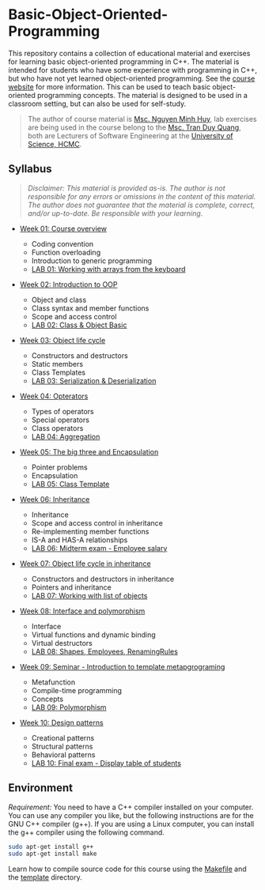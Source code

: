 # Basic-Object-Oriented-Programming

This repository contains a collection of educational material and exercises for learning basic object-oriented programming in C++. The material is intended for students who have some experience with programming in C++, but who have not yet learned object-oriented programming. See the [course website]() for more information. This can be used to teach basic object-oriented programming concepts. The material is designed to be used in a classroom setting, but can also be used for self-study.
> The author of course material is [Msc. Nguyen Minh Huy](mailto:nmhuy@fit.hcmus.edu.vn?subject=[OOP]%20Your%20Title), lab exercises are being used in the course belong to the [Msc. Tran Duy Quang](mailto:tdquang@fit.hcmus.edu.vn?subject=[OOP]%20Your%20Title), both are Lecturers of Software Engineering at the [University of Science, HCMC](https://www.fit.hcmus.edu.vn/).


## Syllabus

>*Disclaimer: This material is provided as-is. The author is not responsible for any errors or omissions in the content of this material. The author does not guarantee that the material is complete, correct, and/or up-to-date. Be responsible with your learning*.

- [Week 01: Course overview](01_OVERVIEW/lecture_notes/README.md)
    - Coding convention 
    - Function overloading
    - Introduction to generic programming
    - [LAB 01: Working with arrays from the keyboard](LAB01/LAB01.md)

- [Week 02: Introduction to OOP](02_INTRODUCTION/lecture_notes/README.md)
    - Object and class
    - Class syntax and member functions
    - Scope and access control
    - [LAB 02: Class & Object Basic](LAB02/LAB02.md)

- [Week 03: Object life cycle](03_OBJECT_LIFE_CYCLE/lecture_notes/README.md)
    - Constructors and destructors
    - Static members
    - Class Templates
    - [LAB 03: Serialization & Deserialization](LAB03/LAB03.md)

- [Week 04: Opterators](04_OPERATORS/lecture_notes/README.md)
    - Types of operators
    - Special operators
    - Class operators
    - [LAB 04: Aggregation](LAB04/LAB04.md)

- [Week 05: The big three and Encapsulation](05_THE_BIG_THREE_AND_ENCAPSULATION/lecture_notes/README.md)
    - Pointer problems
    - Encapsulation
    - [LAB 05: Class Template](LAB05/LAB05.md)

- [Week 06: Inheritance](06_INHERITANCE/lecture_notes/README.md)
    - Inheritance
    - Scope and access control in inheritance
    - Re-implementing member functions
    - IS-A and HAS-A relationships
    - [LAB 06: Midterm exam - Employee salary](LAB06/README.md)

- [Week 07: Object life cycle in inheritance](07_OBJECT_LIFE_CYCLE_IN_INHERITANCE/lecture_notes/README.md)
    - Constructors and destructors in inheritance
    - Pointers and inheritance
    - [LAB 07: Working with list of objects](LAB07/README.md)

- [Week 08: Interface and polymorphism](08_INTERFACE_AND_POLYMORPHISM/lecture_notes/README.md)
    - Interface
    - Virtual functions and dynamic binding
    - Virtual destructors
    - [LAB 08: Shapes, Employees, RenamingRules](LAB08/README.md)

- [Week 09: Seminar - Introduction to template metapgrograming](TemplateMetaprogramming/README.md)
    - Metafunction
    - Compile-time programming
    - Concepts
    - [LAB 09: Polymorphism](LAB09/README.md)
- [Week 10: Design patterns](10_DESIGN_PATTERNS/lecture_notes/README.md)
    - Creational patterns
    - Structural patterns
    - Behavioral patterns
    - [LAB 10: Final exam - Display table of students](LAB10/README.md)
## Environment
*Requirement:* You need to have a C++ compiler installed on your computer. You can use any compiler you like, but the following instructions are for the GNU C++ compiler (g++). If you are using a Linux computer, you can install the g++ compiler using the following command. 

```bash
sudo apt-get install g++
sudo apt-get install make
```

Learn how to compile source code for this course using the [Makefile](Makefile) and the [template](template/README.md) directory.
